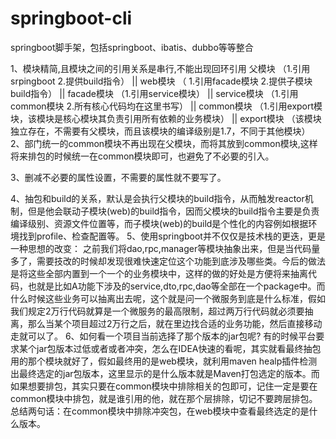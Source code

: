 # springboot-cli
springboot脚手架，包括springboot、ibatis、dubbo等等整合

1、模块精简,且模块之间的引用关系是串行,不能出现回环引用
                  父模块                       （1.引用srpingboot    2.提供build指令）
                  ||
                  web模块                    （ 1.引用facade模块   2.提供子模块build指令）
                  ||
                  facade模块                （1.引用service模块）
                  ||
                  service模块               （1.引用common模块  2.所有核心代码均在这里书写）
                  ||
                  common模块             （1.引用export模块，该模块是核心模块其负责引用所有依赖的业务模块）
                  ||
                  export模块                  （该模块独立存在，不需要有父模块，而且该模块的编译级别是1.7，不同于其他模块）
2、部门统一的common模块不再出现在父模块，而将其放到common模块,这样将来排包的时候统一在common模块即可，也避免了不必要的引入。

3、删减不必要的属性设置，不需要的属性就不要写了。

4、抽包和build的关系，默认是会执行父模块的build指令，从而触发reactor机制，但是他会联动子模块(web)的build指令，因而父模块的build指令主要是负责编译级别、资源文件位置等，而子模块(web)的build是个性化的内容例如根据环境找到profile、检查配置等。
5、使用springboot并不仅仅是技术栈的更迭，更是一种思想的改变：
   之前我们将dao,rpc,manager等模块抽象出来，但是当代码量多了，需要技改的时候却发现很难快速定位这个功能到底涉及哪些类。今后的做法是将这些全部内置到一个一个的业务模块中，这样的做的好处是方便将来抽离代码，也就是比如A功能下涉及的service,dto,rpc,dao等全部在一个package中。而什么时候这些业务可以抽离出去呢，这个就是问一个微服务到底是什么标准，假如我们规定2万行代码就算是一个微服务的最高限制，超过两万行代码就必须要抽离，那么当某个项目超过2万行之后，就在里边找合适的业务功能，然后直接移动走就可以了。
6、如何看一个项目当前选择了那个版本的jar包呢?
  有的时候平台要求某个jar包版本过低或者或者冲突，怎么在IDEA快速的看呢，其实就看最终抽包用的那个模块就好了，假如最终用的是web模块，就利用maven healp插件检测出最终选定的jar包版本，这里显示的是什么版本就是Maven打包选定的版本。而如果想要排包，其实只要在common模块中排除相关的包即可，记住一定是要在common模块中排包，就是谁引用的他，就在那个层排除，切记不要跨层排包。
  总结两句话：在common模块中排除冲突包，在web模块中查看最终选定的是什么版本。

